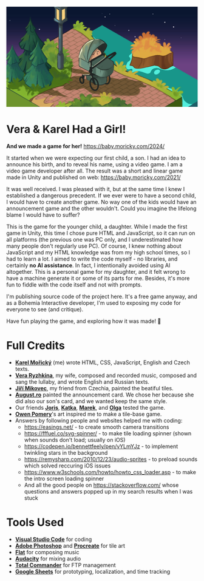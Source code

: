 ![Vera & Karel Had a Girl!](images/og_image.jpg)
# Vera & Karel Had a Girl!
__And we made a game for her!__
https://baby.moricky.com/2024/

It started when we were expecting our first child, a son. I had an idea to announce his birth, and to reveal his name, using a video game. I am a video game developer after all. The result was a short and linear game made in Unity and published on web: https://baby.moricky.com/2021/

It was well received. I was pleased with it, but at the same time I knew I established a dangerous precedent. If we ever were to have a second child, I would have to create another game. No way one of the kids would have an announcement game and the other wouldn't. Could you imagine the lifelong blame I would have to suffer?

This is the game for the younger child, a daughter. While I made the first game in Unity, this time I chose pure HTML and JavaScript, so it can run on all platforms (the previous one was PC only, and I underestimated how many people don't regularly use PC). Of course, I knew nothing about JavaScript and my HTML knowledge was from my high school times, so I had to learn a lot. I aimed to write the code myself - no libraries, and certainly **no AI assistance**. In fact, I intentionally avoided using AI altogether. This is a personal game for my daughter, and it felt wrong to have a machine generate it or some of its parts for me. Besides, it's more fun to fiddle with the code itself and not with prompts.

I'm publishing source code of the project here. It's a free game anyway, and as a Bohemia Interactive developer, I'm used to exposing my code for everyone to see (and critique).

Have fun playing the game, and exploring how it was made! 💙

# Full Credits
- **[Karel Mořický](http://moricky.com)** (me) wrote HTML, CSS, JavaScript, English and Czech texts.
- **[Vera Ryzhkina](https://www.instagram.com/dododollydo)**, my wife, composed and recorded music, composed and sang the lullaby, and wrote English and Russian texts.
- **[Jiří Mikovec](https://www.behance.net/mikovecjir5bc4)**, my friend from Czechia, painted the beatiful tiles.
- **[August.ro](https://www.instagram.com/august.ro)** painted the announcement card. We chose her because she did also our son's card, and we wanted keep the same style.
- Our friends **[Joris](https://twitter.com/YorisYan)**, **[Katka](https://www.instagram.com/katacik/)**, **[Marek](https://twitter.com/maruksp)**, and **[Olga](https://www.instagram.com/flufflekek/)** tested the game.
- **[Owen Pomery](https://owenpomery.com/)**'s art inspired me to make a tile-base game.
- Answers by following people and websites helped me with coding:
  - https://easings.net/ - to create smooth camera transitions
  - https://fffuel.co/svg-spinner/ - to make tile loading spinner (shown when sounds don't load; usually on iOS)
  - https://codepen.io/bennettfeely/pen/vYLmYJz - to implement twinkling stars in the background
  - https://remysharp.com/2010/12/23/audio-sprites - to preload sounds which solved reccuring iOS issues
  - https://www.w3schools.com/howto/howto_css_loader.asp - to make the intro screen loading spinner
  - And all the good people on https://stackoverflow.com/ whose questions and answers popped up in my search results when I was stuck
 
# Tools Used
- **[Visual Studio Code](https://code.visualstudio.com/)** for coding
- **[Adobe Photoshop](https://www.adobe.com/products/photoshop.html)** and **[Procreate](https://procreate.com/)** for tile art
- **[Flat](https://flat.io/)** for composing music
- **[Audacity](https://www.audacityteam.org/)** for mixing audio
- **[Total Commander](https://www.ghisler.com/)** for FTP management
- **[Google Sheets](https://www.google.com/sheets/about/)** for prototyping, localization, and time tracking
